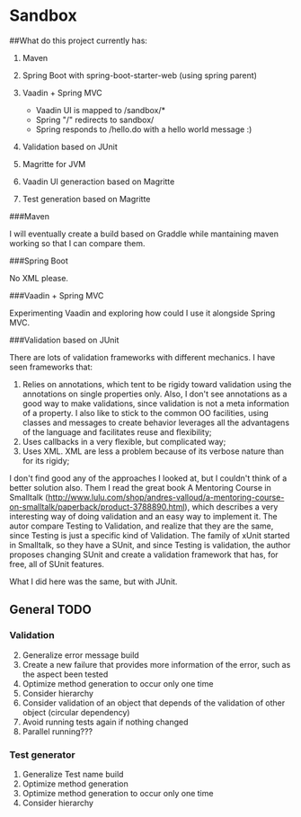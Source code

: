 Sandbox
=======

##What do this project currently has:

1. Maven
2. Spring Boot with spring-boot-starter-web (using spring parent)
3. Vaadin + Spring MVC
    * Vaadin UI is mapped to /sandbox/*
    * Spring "/" redirects to sandbox/
    * Spring responds to /hello.do with a hello world message :)

4. Validation based on JUnit
5. Magritte for JVM
6. Vaadin UI generaction based on Magritte
7. Test generation based on Magritte

###Maven

I will eventually create a build based on Graddle while mantaining maven working so that I can compare them. 

###Spring Boot 

No XML please.

###Vaadin + Spring MVC

Experimenting Vaadin and exploring how could I use it alongside Spring MVC. 

###Validation based on JUnit

There are lots of validation frameworks with different mechanics. I have seen frameworks that:

1. Relies on annotations, which tent to be rigidy toward validation using the annotations on single properties only. Also, I don't see annotations as a good way to make validations, since validation is not a meta information of a property. I also like to stick to the common OO facilities, using classes and messages to create behavior leverages all the advantagens of the language and facilitates reuse and flexibility;
2. Uses callbacks in a very flexible, but complicated way; 
3. Uses XML. XML are less a problem because of its verbose nature than for its rigidy; 

I don't find good any of the approaches I looked at, but I couldn't think of a better solution also. Them I read the great book A Mentoring Course in Smalltalk (http://www.lulu.com/shop/andres-valloud/a-mentoring-course-on-smalltalk/paperback/product-3788890.html), which describes a very interesting way of doing validation and an easy way to implement it. The autor compare Testing to Validation, and realize that they are the same, since Testing is just a specific kind of Validation. The family of xUnit started in Smalltalk, so they have a SUnit, and since Testing is validation, the author proposes changing SUnit and create a validation framework that has, for free, all of SUnit features.

What I did here was the same, but with JUnit.

## General TODO

### Validation
2. Generalize error message build
3. Create a new failure that provides more information of the error, such as the aspect been tested
4. Optimize method generation to occur only one time
5. Consider hierarchy
6. Consider validation of an object that depends of the validation of other object (circular dependency)
7. Avoid running tests again if nothing changed
8. Parallel running???

### Test generator
1. Generalize Test name build
2. Optimize method generation
3. Optimize method generation to occur only one time
4. Consider hierarchy
